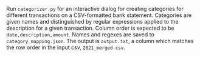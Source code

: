 Run `categorizer.py` for an interactive dialog for creating categories for different transactions on a CSV-formatted bank statement. Categories are given names and distinguished by regular expressions applied to the description for a given transaction. Column order is expected to be `date,description,amount`. Names and regexes are saved to `category_mapping.json`. The output is `output.txt`, a column which matches the row order in the input csv, `2021_merged.csv`.

